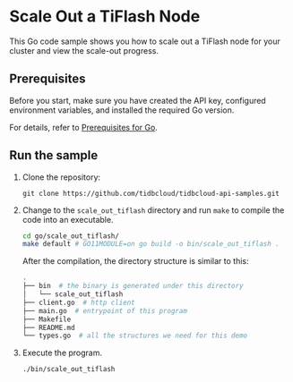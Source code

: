 # Scale Out a TiFlash Node

This Go code sample shows you how to scale out a TiFlash node for your cluster and view the scale-out progress.

## Prerequisites

Before you start, make sure you have created the API key, configured environment variables, and installed the required Go version.

For details, refer to [Prerequisites for Go](../README.md#prerequisites).

## Run the sample

1. Clone the repository:

    ```
    git clone https://github.com/tidbcloud/tidbcloud-api-samples.git
    ```

2. Change to the `scale_out_tiflash` directory and run `make` to compile the code into an executable.

    ```bash
    cd go/scale_out_tiflash/
    make default # GO11MODULE=on go build -o bin/scale_out_tiflash .
    ```

    After the compilation, the directory structure is similar to this:

    ```bash
    .
    ├── bin  # the binary is generated under this directory
    │   └── scale_out_tiflash
    ├── client.go  # http client
    ├── main.go  # entrypoint of this program
    ├── Makefile
    ├── README.md
    └── types.go  # all the structures we need for this demo
    ```

3. Execute the program.

    ```bash
    ./bin/scale_out_tiflash
    ```
